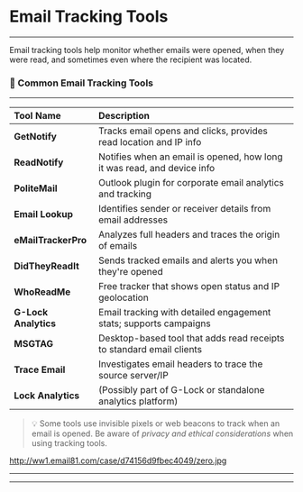 # Email Tracking Tools
---
Email tracking tools help monitor whether emails were opened, when they were read, and sometimes even where the recipient was located.

### 🔧 Common Email Tracking Tools
---

| Tool Name            | Description                                                             |
| :------------------- | :---------------------------------------------------------------------- |
| **GetNotify**        | Tracks email opens and clicks, provides read location and IP info       |
| **ReadNotify**       | Notifies when an email is opened, how long it was read, and device info |
| **PoliteMail**       | Outlook plugin for corporate email analytics and tracking               |
| **Email Lookup**     | Identifies sender or receiver details from email addresses              |
| **eMailTrackerPro**  | Analyzes full headers and traces the origin of emails                   |
| **DidTheyReadIt**    | Sends tracked emails and alerts you when they're opened                 |
| **WhoReadMe**        | Free tracker that shows open status and IP geolocation                  |
| **G-Lock Analytics** | Email tracking with detailed engagement stats; supports campaigns       |
| **MSGTAG**           | Desktop-based tool that adds read receipts to standard email clients    |
| **Trace Email**      | Investigates email headers to trace the source server/IP                |
| **Lock Analytics**   | (Possibly part of G-Lock or standalone analytics platform)              |

> 💡 Some tools use invisible pixels or web beacons to track when an email is opened. Be aware of *privacy and ethical considerations* when using tracking tools.

http://ww1.email81.com/case/d74156d9fbec4049/zero.jpg

---
---

